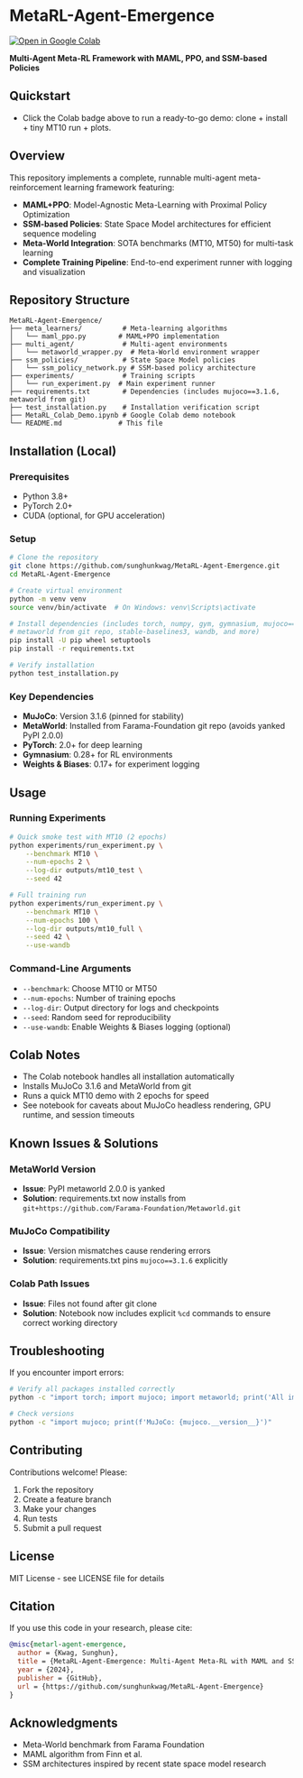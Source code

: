 # MetaRL-Agent-Emergence
[![Open in Google Colab](https://colab.research.google.com/assets/colab-badge.svg)](https://colab.research.google.com/github/sunghunkwag/MetaRL-Agent-Emergence/blob/main/MetaRL_Colab_Demo.ipynb)

**Multi-Agent Meta-RL Framework with MAML, PPO, and SSM-based Policies**

## Quickstart
- Click the Colab badge above to run a ready-to-go demo: clone + install + tiny MT10 run + plots.

## Overview
This repository implements a complete, runnable multi-agent meta-reinforcement learning framework featuring:
- **MAML+PPO**: Model-Agnostic Meta-Learning with Proximal Policy Optimization
- **SSM-based Policies**: State Space Model architectures for efficient sequence modeling
- **Meta-World Integration**: SOTA benchmarks (MT10, MT50) for multi-task learning
- **Complete Training Pipeline**: End-to-end experiment runner with logging and visualization

## Repository Structure
```
MetaRL-Agent-Emergence/
├── meta_learners/          # Meta-learning algorithms
│   └── maml_ppo.py        # MAML+PPO implementation
├── multi_agent/            # Multi-agent environments
│   └── metaworld_wrapper.py  # Meta-World environment wrapper
├── ssm_policies/           # State Space Model policies
│   └── ssm_policy_network.py # SSM-based policy architecture
├── experiments/            # Training scripts
│   └── run_experiment.py  # Main experiment runner
├── requirements.txt        # Dependencies (includes mujoco==3.1.6, metaworld from git)
├── test_installation.py    # Installation verification script
├── MetaRL_Colab_Demo.ipynb # Google Colab demo notebook
└── README.md              # This file
```

## Installation (Local)

### Prerequisites
- Python 3.8+
- PyTorch 2.0+
- CUDA (optional, for GPU acceleration)

### Setup
```bash
# Clone the repository
git clone https://github.com/sunghunkwag/MetaRL-Agent-Emergence.git
cd MetaRL-Agent-Emergence

# Create virtual environment
python -m venv venv
source venv/bin/activate  # On Windows: venv\Scripts\activate

# Install dependencies (includes torch, numpy, gym, gymnasium, mujoco==3.1.6,
# metaworld from git repo, stable-baselines3, wandb, and more)
pip install -U pip wheel setuptools
pip install -r requirements.txt

# Verify installation
python test_installation.py
```

### Key Dependencies
- **MuJoCo**: Version 3.1.6 (pinned for stability)
- **MetaWorld**: Installed from Farama-Foundation git repo (avoids yanked PyPI 2.0.0)
- **PyTorch**: 2.0+ for deep learning
- **Gymnasium**: 0.28+ for RL environments
- **Weights & Biases**: 0.17+ for experiment logging

## Usage

### Running Experiments
```bash
# Quick smoke test with MT10 (2 epochs)
python experiments/run_experiment.py \
    --benchmark MT10 \
    --num-epochs 2 \
    --log-dir outputs/mt10_test \
    --seed 42

# Full training run
python experiments/run_experiment.py \
    --benchmark MT10 \
    --num-epochs 100 \
    --log-dir outputs/mt10_full \
    --seed 42 \
    --use-wandb
```

### Command-Line Arguments
- `--benchmark`: Choose MT10 or MT50
- `--num-epochs`: Number of training epochs
- `--log-dir`: Output directory for logs and checkpoints
- `--seed`: Random seed for reproducibility
- `--use-wandb`: Enable Weights & Biases logging (optional)

## Colab Notes
- The Colab notebook handles all installation automatically
- Installs MuJoCo 3.1.6 and MetaWorld from git
- Runs a quick MT10 demo with 2 epochs for speed
- See notebook for caveats about MuJoCo headless rendering, GPU runtime, and session timeouts

## Known Issues & Solutions

### MetaWorld Version
- **Issue**: PyPI metaworld 2.0.0 is yanked
- **Solution**: requirements.txt now installs from `git+https://github.com/Farama-Foundation/Metaworld.git`

### MuJoCo Compatibility
- **Issue**: Version mismatches cause rendering errors
- **Solution**: requirements.txt pins `mujoco==3.1.6` explicitly

### Colab Path Issues
- **Issue**: Files not found after git clone
- **Solution**: Notebook now includes explicit `%cd` commands to ensure correct working directory

## Troubleshooting

If you encounter import errors:
```bash
# Verify all packages installed correctly
python -c "import torch; import mujoco; import metaworld; print('All imports OK')"

# Check versions
python -c "import mujoco; print(f'MuJoCo: {mujoco.__version__}')"
```

## Contributing
Contributions welcome! Please:
1. Fork the repository
2. Create a feature branch
3. Make your changes
4. Run tests
5. Submit a pull request

## License
MIT License - see LICENSE file for details

## Citation
If you use this code in your research, please cite:
```bibtex
@misc{metarl-agent-emergence,
  author = {Kwag, Sunghun},
  title = {MetaRL-Agent-Emergence: Multi-Agent Meta-RL with MAML and SSM},
  year = {2024},
  publisher = {GitHub},
  url = {https://github.com/sunghunkwag/MetaRL-Agent-Emergence}
}
```

## Acknowledgments
- Meta-World benchmark from Farama Foundation
- MAML algorithm from Finn et al.
- SSM architectures inspired by recent state space model research
